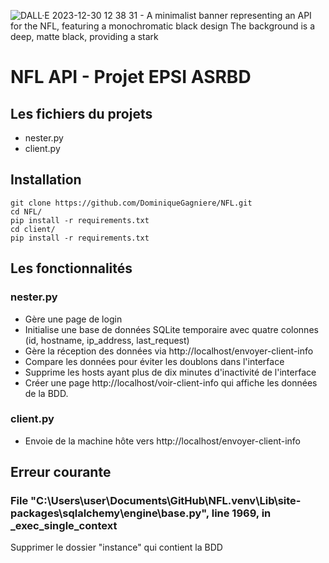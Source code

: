 ![DALL·E 2023-12-30 12 38 31 - A minimalist banner representing an API for the NFL, featuring a monochromatic black design  The background is a deep, matte black, providing a stark ](https://github.com/DominiqueGagniere/NFL/assets/78609360/6b543220-b22d-4182-a9d2-2f9dcf040df9)
# NFL API - Projet EPSI ASRBD  
## Les fichiers du projets
- nester.py 
- client.py

## Installation 
```
git clone https://github.com/DominiqueGagniere/NFL.git
cd NFL/
pip install -r requirements.txt
cd client/
pip install -r requirements.txt
```
## Les fonctionnalités 
### nester.py 
- Gère une page de login
- Initialise une base de données SQLite temporaire avec quatre colonnes (id, hostname, ip_address, last_request)
- Gère la réception des données via http://localhost/envoyer-client-info
- Compare les données pour éviter les doublons dans l'interface
- Supprime les hosts ayant plus de dix minutes d'inactivité de l'interface
- Créer une page http://localhost/voir-client-info qui affiche les données de la BDD. 

### client.py 
- Envoie de la machine hôte vers http://localhost/envoyer-client-info 

## Erreur courante 
### File "C:\Users\user\Documents\GitHub\NFL\.venv\Lib\site-packages\sqlalchemy\engine\base.py", line 1969, in _exec_single_context
Supprimer le dossier "instance" qui contient la BDD 

